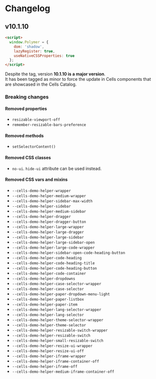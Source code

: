 # Changelog

## v10.1.10

```html
<script>
  window.Polymer = {
    dom: 'shadow', 
    lazyRegister: true, 
    useNativeCSSProperties: true
  };
</script>
```

Despite the tag, version **10.1.10 is a major version**.   
It has been tagged as minor to force the update in Cells components that are showcased in the Cells Catalog.

### Breaking changes

#### Removed properties

- `resizable-viewport-off`
- `remember-resizable-bars-preference`

#### Removed methods

- `setSelectorContent()`

#### Removed CSS classes

- `no-ui`. `hide-ui` attribute can be used instead.

#### Removed CSS vars and mixins

- `--cells-demo-helper-wrapper`
- `--cells-demo-helper-medium-wrapper`
- `--cells-demo-helper-sidebar-max-width`
- `--cells-demo-helper-sidebar`
- `--cells-demo-helper-medium-sidebar`
- `--cells-demo-helper-dragger`
- `--cells-demo-helper-dragger-button`
- `--cells-demo-helper-large-wrapper`
- `--cells-demo-helper-large-dragger`
- `--cells-demo-helper-large-sidebar`
- `--cells-demo-helper-large-sidebar-open`
- `--cells-demo-helper-large-code-wrapper`
- `--cells-demo-helper-sidebar-open-code-heading-button`
- `--cells-demo-helper-code-heading`
- `--cells-demo-helper-code-heading-title`
- `--cells-demo-helper-code-heading-button`
- `--cells-demo-helper-code-container`
- `--cells-demo-helper-dropdowns`
- `--cells-demo-helper-case-selector-wrapper`
- `--cells-demo-helper-case-selector`
- `--cells-demo-helper-paper-dropdown-menu-light`
- `--cells-demo-helper-paper-listbox`
- `--cells-demo-helper-paper-item`
- `--cells-demo-helper-lang-selector-wrapper`
- `--cells-demo-helper-lang-selector`
- `--cells-demo-helper-theme-selector-wrapper`
- `--cells-demo-helper-theme-selector`
- `--cells-demo-helper-resizable-switch-wrapper`
- `--cells-demo-helper-resizable-switch`
- `--cells-demo-helper-small-resizable-switch`
- `--cells-demo-helper-resize-ui-wrapper`
- `--cells-demo-helper-resize-ui-off`
- `--cells-demo-helper-iframe-wrapper`
- `--cells-demo-helper-iframe-container-off`
- `--cells-demo-helper-iframe-off`
- `--cells-demo-helper-medium-iframe-container-off`
